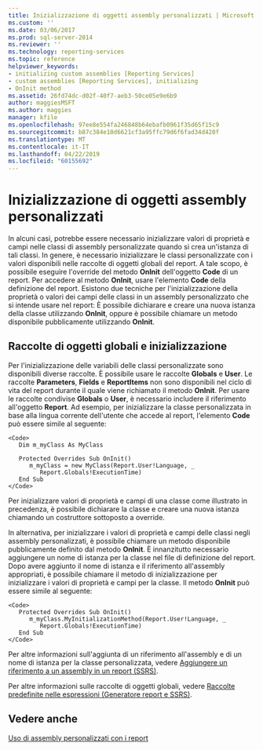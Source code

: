 ```yaml
---
title: Inizializzazione di oggetti assembly personalizzati | Microsoft Docs
ms.custom: ''
ms.date: 03/06/2017
ms.prod: sql-server-2014
ms.reviewer: ''
ms.technology: reporting-services
ms.topic: reference
helpviewer_keywords:
- initializing custom assemblies [Reporting Services]
- custom assemblies [Reporting Services], initializing
- OnInit method
ms.assetid: 26fd74dc-d02f-40f7-aeb3-50ce05e9e6b9
author: maggiesMSFT
ms.author: maggies
manager: kfile
ms.openlocfilehash: 97ee8e554fa246848b64ebafb0961f35d65f15c9
ms.sourcegitcommit: b87c384e10d6621cf3a95ffc79d6f6fad34d420f
ms.translationtype: MT
ms.contentlocale: it-IT
ms.lasthandoff: 04/22/2019
ms.locfileid: "60155692"
---
```

# <a name="initializing-custom-assembly-objects"></a>Inizializzazione di oggetti assembly personalizzati
  In alcuni casi, potrebbe essere necessario inizializzare valori di proprietà e campi nelle classi di assembly personalizzate quando si crea un'istanza di tali classi. In genere, è necessario inizializzare le classi personalizzate con i valori disponibili nelle raccolte di oggetti globali del report. A tale scopo, è possibile eseguire l'override del metodo **OnInit** dell'oggetto **Code** di un report. Per accedere al metodo **OnInit**, usare l'elemento **Code** della definizione del report. Esistono due tecniche per l'inizializzazione della proprietà o valori dei campi delle classi in un assembly personalizzato che si intende usare nel report: È possibile dichiarare e creare una nuova istanza della classe utilizzando **OnInit**, oppure è possibile chiamare un metodo disponibile pubblicamente utilizzando **OnInit**.  
  
## <a name="global-object-collections-and-initialization"></a>Raccolte di oggetti globali e inizializzazione  
 Per l'inizializzazione delle variabili delle classi personalizzate sono disponibili diverse raccolte. È possibile usare le raccolte **Globals** e **User**. Le raccolte **Parameters**, **Fields** e **ReportItems** non sono disponibili nel ciclo di vita del report durante il quale viene richiamato il metodo **OnInit**. Per usare le raccolte condivise **Globals** o **User**, è necessario includere il riferimento all'oggetto **Report**. Ad esempio, per inizializzare la classe personalizzata in base alla lingua corrente dell'utente che accede al report, l'elemento **Code** può essere simile al seguente:  
  
```  
<Code>  
   Dim m_myClass As MyClass  
  
   Protected Overrides Sub OnInit()  
      m_myClass = new MyClass(Report.User!Language, _  
         Report.Globals!ExecutionTime)  
   End Sub  
</Code>  
```  
  
 Per inizializzare valori di proprietà e campi di una classe come illustrato in precedenza, è possibile dichiarare la classe e creare una nuova istanza chiamando un costruttore sottoposto a override.  
  
 In alternativa, per inizializzare i valori di proprietà e campi delle classi negli assembly personalizzati, è possibile chiamare un metodo disponibile pubblicamente definito dal metodo **OnInit**. È innanzitutto necessario aggiungere un nome di istanza per la classe nel file di definizione del report. Dopo avere aggiunto il nome di istanza e il riferimento all'assembly appropriati, è possibile chiamare il metodo di inizializzazione per inizializzare i valori di proprietà e campi per la classe. Il metodo **OnInit** può essere simile al seguente:  
  
```  
<Code>  
   Protected Overrides Sub OnInit()  
      m_myClass.MyInitializationMethod(Report.User!Language, _  
         Report.Globals!ExecutionTime)  
   End Sub  
</Code>  
```  
  
 Per altre informazioni sull'aggiunta di un riferimento all'assembly e di un nome di istanza per la classe personalizzata, vedere [Aggiungere un riferimento a un assembly in un report &#40;SSRS&#41;](../report-design/add-an-assembly-reference-to-a-report-ssrs.md).  
  
 Per altre informazioni sulle raccolte di oggetti globali, vedere [Raccolte predefinite nelle espressioni &#40;Generatore report e SSRS&#41;](../report-design/built-in-collections-in-expressions-report-builder.md).  
  
## <a name="see-also"></a>Vedere anche  
 [Uso di assembly personalizzati con i report](using-custom-assemblies-with-reports.md)  
  
  
